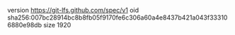 version https://git-lfs.github.com/spec/v1
oid sha256:007bc28914bc8b8fb05f9170fe6c306a60a4e8437b421a043f333106880e98db
size 1920
